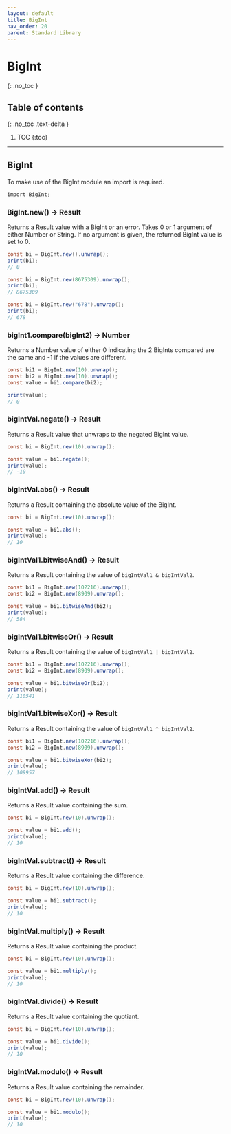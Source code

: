 ```yaml
---
layout: default
title: BigInt
nav_order: 20
parent: Standard Library
---
```


# BigInt
{: .no_toc }

## Table of contents
{: .no_toc .text-delta }

1. TOC
{:toc}

---

## BigInt

To make use of the BigInt module an import is required.

```cs
import BigInt;
```

### BigInt.new() -> Result<BigInt>

Returns a Result value with a BigInt or an error. Takes 0 or 1 argument of either Number or String. If no argument is given, the returned BigInt value is set to 0.

```cs
const bi = BigInt.new().unwrap();
print(bi);
// 0
```

```cs
const bi = BigInt.new(8675309).unwrap();
print(bi);
// 8675309
```

```cs
const bi = BigInt.new("678").unwrap();
print(bi);
// 678
```

### bigInt1.compare(bigInt2) -> Number

Returns a Number value of either 0 indicating the 2 BigInts compared are the same and -1 if the values are different.

```cs
const bi1 = BigInt.new(10).unwrap();
const bi2 = BigInt.new(10).unwrap();
const value = bi1.compare(bi2);

print(value);
// 0
```

### bigIntVal.negate() -> Result<BigInt>

Returns a Result value that unwraps to the negated BigInt value.

```cs
const bi = BigInt.new(10).unwrap();

const value = bi1.negate();
print(value);
// -10
```

### bigIntVal.abs() -> Result<BigInt>

Returns a Result containing the absolute value of the BigInt.

```cs
const bi = BigInt.new(10).unwrap();

const value = bi1.abs();
print(value);
// 10
```

### bigIntVal1.bitwiseAnd() -> Result<BigInt>

Returns a Result containing the value of `bigIntVal1 & bigIntVal2`.

```cs
const bi1 = BigInt.new(102216).unwrap();
const bi2 = BigInt.new(8909).unwrap();

const value = bi1.bitwiseAnd(bi2);
print(value);
// 584
```

### bigIntVal1.bitwiseOr() -> Result<BigInt>

Returns a Result containing the value of `bigIntVal1 | bigIntVal2`.

```cs
const bi1 = BigInt.new(102216).unwrap();
const bi2 = BigInt.new(8909).unwrap();

const value = bi1.bitwiseOr(bi2);
print(value);
// 110541
```

### bigIntVal1.bitwiseXor() -> Result<BigInt>

Returns a Result containing the value of `bigIntVal1 ^ bigIntVal2`.

```cs
const bi1 = BigInt.new(102216).unwrap();
const bi2 = BigInt.new(8909).unwrap();

const value = bi1.bitwiseXor(bi2);
print(value);
// 109957
```

### bigIntVal.add() -> Result<BigInt>

Returns a Result value containing the sum.

```cs
const bi = BigInt.new(10).unwrap();

const value = bi1.add();
print(value);
// 10
```

### bigIntVal.subtract() -> Result<BigInt>

Returns a Result value containing the difference.

```cs
const bi = BigInt.new(10).unwrap();

const value = bi1.subtract();
print(value);
// 10
```

### bigIntVal.multiply() -> Result<BigInt>

Returns a Result value containing the product.

```cs
const bi = BigInt.new(10).unwrap();

const value = bi1.multiply();
print(value);
// 10
```

### bigIntVal.divide() -> Result<BigInt>

Returns a Result value containing the quotiant.

```cs
const bi = BigInt.new(10).unwrap();

const value = bi1.divide();
print(value);
// 10
```

### bigIntVal.modulo() -> Result<BigInt>

Returns a Result value containing the remainder.

```cs
const bi = BigInt.new(10).unwrap();

const value = bi1.modulo();
print(value);
// 10
```